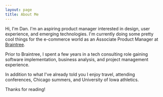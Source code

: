 ```yaml
---
layout: page
title: About Me
---
```


Hi, I'm Dan. I'm an aspiring product manager interested in design, user experience, and emerging technologies. I'm currently doing some pretty cool things for the e-commerce world as an Associate Product Manager at [Braintree](http://www.braintreepayments.com).

Prior to Braintree, I spent a few years in a tech consulting role gaining software implementation, business analysis, and project management experience.

In addition to what I've already told you I enjoy travel, attending conferences, Chicago summers, and University of Iowa athletics.

Thanks for reading!
